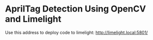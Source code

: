 # AprilTag Detection Using OpenCV and Limelight

Use this address to deploy code to limelight: http://limelight.local:5801/